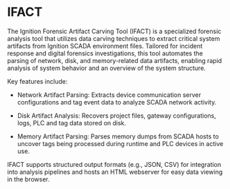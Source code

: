 # IFACT

The Ignition Forensic Artifact Carving Tool (IFACT)  is a specialized forensic analysis tool that utilizes data carving techniques to extract critical system artifacts from Ignition SCADA environment files. Tailored for incident response and digital forensics investigations, this tool automates the parsing of network, disk, and memory-related data artifacts, enabling rapid analysis of system behavior and an overview of the system structure.

Key features include:

- Network Artifact Parsing: Extracts device communication server configurations and tag event data to analyze SCADA network activity.

- Disk Artifact Analysis: Recovers project files, gateway configurations, logs, PLC and tag data stored on disk. 

- Memory Artifact Parsing: Parses memory dumps from SCADA hosts to uncover tags being processed during runtime and PLC devices in active use.

IFACT supports structured output formats (e.g., JSON, CSV) for integration into analysis pipelines and hosts an HTML webserver for easy data viewing in the browser.
